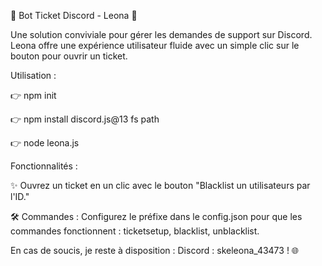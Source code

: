 🎫 Bot Ticket Discord - Leona 🌟

Une solution conviviale pour gérer les demandes de support sur Discord. Leona offre une expérience utilisateur fluide avec un simple clic sur le bouton pour ouvrir un ticket.

Utilisation :

👉 npm init

👉 npm install discord.js@13 fs path

👉 node leona.js

Fonctionnalités :

✨ Ouvrez un ticket en un clic avec le bouton "Blacklist un utilisateurs par l'ID."

🛠️ Commandes : Configurez le préfixe dans le config.json pour que les commandes fonctionnent : ticketsetup, blacklist, unblacklist.

En cas de soucis, je reste à disposition : Discord : skeleona_43473 ! 🌐
